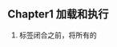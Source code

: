 ## Chapter1 加载和执行
1. <body/>标签闭合之前，将所有的<script/>标签放在页面底部，这能确保在脚本执行前页面已经完成了渲染。
2. 合并脚本。页面中<script>标签越少，加载就越快，响应就更迅速。
3. 无阻塞下载javascript标签的方法：
 * 使用defer,async属性
 * 使用动态创建的<script/>标签来下载并执行代码
 * 使用XHR对象下载Javascript代码并注入页面中
 
## Chapter2 数据存取
1. 数据存储有4种方法：字面量、变量、数据项、对象成员
2. 访问字面量和局部变量的速度最快，相反，访问数组成员和对象成员相对较慢。（作用域链&&原型链）
3. 避免使用with语句，因为它会改变执行环境作用域链。
4. try-catch语句的catch子句也会改变函数的作用域，应该尽量简化代码使得catch子句对性能的影响最小化，推荐做法是将错误委托给一个函数来处理,由于只执行一条语句，且没有局部变量的访问，作用域链的临时改变不会影响代码性能。eg：
 ```
  try{
    //...
  }catch(ex){
    handleError(ex);
  }
 ```
5. with、ty-catch、eval语句都被认为是动态作用域，动态作用域只存在于代码执行过程中，无法通过静态分析检测出来
6. 应该把常用的对象成员，数组元素，跨域变量保存在局部变量中来改善javascript性能，因为局部变量访问速度更快。
  
 
## Chapter3 DOM编程
1. 浏览器中的DOM
 * DOM是一个独立于语言，用于操作XML和HTML文档的程序接口，但是它在浏览器中的接口是用javascript实现的。浏览器会把DOM和javascript独立实现，它们之间只能通过接口彼此连接，这就造成访问DOM天生就慢。应该`减少访问DOM的次数，把运算尽量留在ECMAScript这一端来处理`
2. DOM访问和修改
* innerHTML比原生的DOM方法要快，这是因为在设置innerHTML或outerHTML的时候，就会创建一个HTML解析器，这个解析器是在浏览器级别的代码基础上运行的，因此比执行javascript快得多。不过，创建innerHTML解析器也会带来性能损失，所以最好能够将设置innerHTML的次数保持在合理的范围内。
* 节点克隆：element.cloneNode()替代document.createElement()。
* HTML集合以一种“假定实时态”的实时存在，这意味着底层文档对象更新时，它也会自动更新。
* 遍历DOM，常见的不再赘述。需注意：document.querySelectorAll使用CSS选择器作为参数并返回一个NodeList，不返回HTML集合，因此返回的节点不会对应实时的文档结构。
3. 重绘和重排
* 渲染树：DOM树中每一个`需要显示`的节点在渲染树中至少存在一个对应的节点（隐藏的元素在渲染树中没有对应的节点），渲染树中的节点被称为“帧”或“盒boxes”，符合css模型的定义。一旦渲染树构建完成，浏览器就开始绘制页面元素。
* 重排发生的时机
  * 添加或删除可见的DOM元素
  * 元素位置改变
  * 元素尺寸改变（外边距，内边距，边框厚度，宽度，高度）
  * 内容改变eg：文本改变或者图片被另一个不同尺寸的图片替代
  * 页面渲染器初始化
  * 浏览器窗口尺寸改变
* 渲染树变化的排队和刷新：由于每次重排都会产生计算消耗，大多数浏览器通过队列化修改并批量执行来优化重排过程。然而，你写的代码会不知不觉强制刷新队列并要求计划任务立即执行。例如：
  * offset(Top|Left|Width|Height)
  * scroll(Top|Left|Width|Height)
  * client(Top|Left|Width|Height)
  * getComputedStyle()(currentStyle in IE)
* 如何最小化重排和重绘
  * 使用cssText属性
  * 批量修改DOM：使文档脱离文档流，对其应用多重改变、把元素带回文档中。其中使DOM脱离文档流的方法有：
   * 隐藏元素，应用修改，重新显示
   * 使用document fragment
   * 将原始元素拷贝到一个脱离文档的节点中，修改副本，完成后再替换原始元素
* 缓存布局信息
* 让元素脱离动画流
 4. 事件委托可减少事件处理器的数量
 
## Chapter4 算法和流程控制
1. 循环
* for-in比标准for循环，do-while，while慢，因此for-in最好仅在需要迭代一个属性数量未知的对象时使用。
* 基于函数的迭代forEach比基于循环的迭代慢8倍。
* 使用“达夫设备”循环展开技术，可以做到一次迭代实际上执行了多次迭代的操作
2. 条件语句：少条件的用if-else，多的用switch，当单个键和单个值之间存在逻辑映射时，使用查找表。
3. 递归、迭代、memoization
```
 funciton memoize(func,cache){
  cache=cache||{};
  var shell=function(args){
   if(!cache.hasOwnProperty(arg)){
     cache[args]=func(arg);
   }
   return cache[arg];
  }
  return shell;
 }
```
## Chapter5 字符串和正则表达式
1. 字符串
* 如何优化str+='one'+'two';此代码运行时，会经历四个步骤：
  * 在内存中创建一个临时字符串
  * 连接后的字符串"onetwo"被赋给该临时字符串
  * 临时字符串和str的当前值相连接
  * 结果赋给str；
* 优化(非IE):str+='one'; str+='two'; 或者：str=str+'one'+'two';这两种方式可以避免产生临时字符串的过程(第二步),原理在于与浏览器合并字符串时分配内存的方法有关。浏览器会尝试为表达式左侧的字符串分配更多的内存，然后简单地将第二个字符串拷贝至它的末尾。
* 但是IE7以及更早版本中上述优化只会更慢。在IE8中，连接字符串只是记录现有的字符串的引用来构造新的字符串，在最后时刻，字符串的各个部分才会被逐个拷贝到一个真正的字符串中。IE7以及更早版本在每连接一对字符串时都要把它复制到一块新分配的内存中，可以在这些版本中考虑用Array.prototype.join方法来优化
2. 正则表达式
```
\\去除收尾空白
String.prototype.trim=function(){
  var str=this.replace(/^\s+/,""),
  end=str.length-1,
  ws=/\s/;
  while(ws.test(str.charAt(end))){
    end--;
  }
  return this.slice(0,end+1);
  
}
```
## Chapter6 快速响应的用户界面
1. 浏览器UI线程
* 浏览器限制了javascipt的运行时间。包括两类限制：调用栈大小限制和长时间运行脚本限制，单个javascript的运行时间应远远小于浏览器的限制，一般来说，不应超过100ms。
2. 使用定时器让出时间段
3. web worker多线程
* 由于web workers没有绑定UI线程，这意味它们不能访问浏览器的许多资源，运行环境由如下部分组成
   * navigator对象，只有appName,appVersion,userAgent,platform四个属性
   * location对象，只读
   * self对象，指向全局worker对象
   * importScripts(),加载js文件
   * 所有的ECMAScript对象
   * XMLHttpRequest对象
   * close方法
* 由于web workers有着不同的全局运行环境，因此你无法从js代码中创建它，必须使用 var worker=new Worker('code.js');语法，且使用事件接口进行通信，网页代码可以通过postMessage（）方法给worker传递数据，此外，worker还有一个用来接收信息的onmessage的事件处理器。

## Chapter7 Ajax
1. 请求数据的方法
* XHR
* 动态脚本注入
* iframes
* comet
* Multipart
2. 发送数据的方法
* XHR
* 图片信标
3. 数据格式
* XML
* HTML
* JSON
* 自定义格式，使用split（）方法分割即可

## Chapter8 编程实践
1. 避免双重求值(eval,Function构造函数,setTimout,setInteval避免传入字符串)
2. 使用Object/Array直接量
3. 懒加载
4. 预加载
5. 巧妙使用位操作和原生js方法（例如Math对象）
